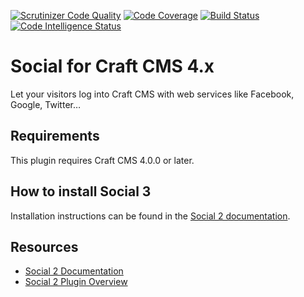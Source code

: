 [![Scrutinizer Code Quality](https://scrutinizer-ci.com/g/dukt/social/badges/quality-score.png?b=master)](https://scrutinizer-ci.com/g/dukt/social/?branch=master) [![Code Coverage](https://scrutinizer-ci.com/g/dukt/social/badges/coverage.png?b=master)](https://scrutinizer-ci.com/g/dukt/social/?branch=master) [![Build Status](https://scrutinizer-ci.com/g/dukt/social/badges/build.png?b=master)](https://scrutinizer-ci.com/g/dukt/social/build-status/master) [![Code Intelligence Status](https://scrutinizer-ci.com/g/dukt/social/badges/code-intelligence.svg?b=master)](https://scrutinizer-ci.com/code-intelligence)

# Social for Craft CMS 4.x

Let your visitors log into Craft CMS with web services like Facebook, Google, Twitter…

## Requirements

This plugin requires Craft CMS 4.0.0 or later.

## How to install Social 3

Installation instructions can be found in the [Social 2 documentation](https://dukt.net/docs/social/v2/installation.html).

## Resources

- [Social 2 Documentation](https://dukt.net/docs/social/v2)
- [Social 2 Plugin Overview](https://dukt.net/social)
